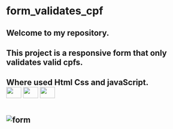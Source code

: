 # form_validates_cpf

<h2> Welcome to my repository.
<h2> This project is a responsive form that only validates valid cpfs.
<h2> Where used Html Css and javaScript.

<div display="flex" >
      <img align="center" alto="Caio-html" height="30" width="40" src="https://cdn.jsdelivr.net/gh/devicons/devicon/icons/html5/html5-original.svg">
      <img  align="center" alto="Caio-css" height="30" width="40"  src="https://cdn.jsdelivr.net/gh/devicons/devicon/icons/css3/css3-original.svg">
      <img  align="center" alto="Caio-javascript" height="30" width="40" src="https://cdn.jsdelivr.net/gh/devicons/devicon/icons/javascript/javascript-original.svg">  
</div>
<br>


![form](https://user-images.githubusercontent.com/129814574/232381372-91684eff-4128-4dad-806a-a1ca129d83be.jpg)






